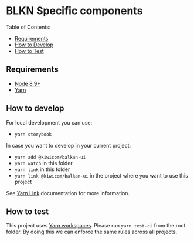 # BLKN Specific components

Table of Contents:

* [Requirements](#requirements)
* [How to Develop](#how-to-develop)
* [How to Test](#how-to-test)

## Requirements

* [Node 8.9+](https://nodejs.org/en/)
* [Yarn](https://yarnpkg.com/en/)

## How to develop

For local development you can use:

* `yarn storybook`

In case you want to develop in your current project:

* `yarn add @kiwicom/balkan-ui`
* `yarn watch` in this folder
* `yarn link` in this folder
* `yarn link @kiwicom/balkan-ui` in the project where you want to use this project

See [Yarn Link](https://yarnpkg.com/lang/en/docs/cli/link/) documentation for more information.

## How to test

This project uses [Yarn workspaces](https://yarnpkg.com/lang/en/docs/workspaces/). Please run `yarn test-ci` from the root folder. By doing this we can enforce the same rules across all projects.
